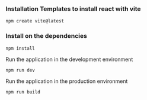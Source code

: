 ### Installation Templates to install react with vite

```shell
npm create vite@latest
```

### Install on the dependencies 
```
npm install
```

Run the application in the development environment
```
npm run dev
```


Run the application in the production environment
```
npm run build
```
